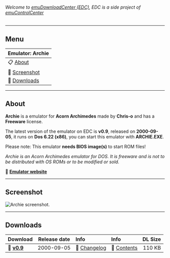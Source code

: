 ###### Welcome to [emuDownloadCenter (EDC)](https://github.com/PhoenixInteractiveNL/emuDownloadCenter/wiki/), EDC is a side project of [emuControlCenter](https://github.com/PhoenixInteractiveNL/emuControlCenter/wiki/)
***
## Menu
| **Emulator: Archie** |
|:---------|
| :clipboard: [About](#about) |
| :sunrise: [Screenshot](#screenshot) |
| :floppy_disk: [Downloads](#downloads) |
***
## About
**Archie** is a emulator for **Acorn Archimedes** made by **Chris-o** and has a **Freeware** license.

The latest version of the emulator on EDC is **v0.9**, released on **2000-09-05**, it runs on **Dos 6.22 (x86)**, you can start this emulator with **ARCHIE.EXE**.

Please note: This emulator **needs BIOS image(s)** to start ROM files!

_Archie is an Acorn Archimedes emulator for DOS. It is freeware and is not to be distributed with OS ROMs or to be modified or sold._

:link: [**Emulator website**](http://web.archive.org/web/20010812000248/http://www.geocities.com/chris-o/)
***
## Screenshot
![](https://raw.githubusercontent.com/PhoenixInteractiveNL/emuDownloadCenter/master/hooks/archie/screen.jpg "Archie screenshot.")
***
## Downloads
| Download | Release date  | Info       | Info       | DL Size    |
|:---------|:-------------:|:-----------|:-----------|-----------:|
| :floppy_disk: [**v0.9**](https://github.com/PhoenixInteractiveNL/edc-repo0002/raw/master/archie/0.9.7z) | 2000-09-05 | :page_facing_up: [Changelog](https://github.com/PhoenixInteractiveNL/edc-repo0002/blob/master/archie/0.9_changelog.txt) | :mag_right: [Contents](https://github.com/PhoenixInteractiveNL/edc-repo0002/blob/master/archie/0.9_contents.txt) | 110 KB |
